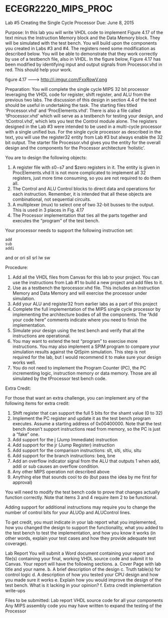 # ECEGR2220_MIPS_PROC
Lab #5
Creating the Single Cycle Processor
Due: June 8, 2015

Purpose:
In this lab you will write VHDL code to implement Figure 4.17 of the text minus the Instruction Memory block and the Data Memory block. They will be simulated with the test bench. You will build upon the components you created in Labs #3 and #4. The registers need some modification as described below. You will be able to demonstrate that they work correctly by use of a testbench file, also in VHDL. In the figure below, Figure 4.17 has been modified by identifying input and output signals from Processor.vhd in red. This should help your work.
 
figure 4.17 ---> http://i.imgur.com/FxxRowV.png

Preparation:
	You will complete the single cycle MIPS 32 bit processor leveraging the VHDL code for register, shift register, and ALU from the previous two labs.
	The discussion of this design in section 4.4 of the text should be useful in undertaking the task. The starting files titled ‘Processor.vhd’ and ‘ProcElements.vhd’. There is also a file called ‘tProcessor.vhd’ which will serve as a testbench for testing your design, and ‘tControl.vhd’, which lets you test the Control module alone.
The registers designed in the Lab #3 were intended to be used in a multi-cycle processor with a single unified bus. For the single cycle processor as described in the text, you will use the register32 entity from Lab #3 but always enable the 32 bit output. The starter file Processor.vhd gives you the entity for the overall design and the components for the Processor architecture ‘holistic’. 

You are to design the following objects:

1.	A register file with $s0-$s7 and $zero registers in it. The entity is given in ProcElements.vhd  It is not more complicated to implement all 32 registers, just more time consuming, so you are not required to do them all.
2.	The Control and ALU Control blocks to direct data and operations for each instruction. Remember, it is intended that all these objects are combinational, not sequential circuits.
3.	A multiplexer (mux) to select one of two 32-bit busses to the output. This is used in 3 places in Fig. 4.17
4.	The Processor implementation that ties all the parts together and executes the “program” of the test bench.


Your processor needs to support the following instruction set:

	add
	sub
	addi
  and
  or
  ori
  sll
  srl
	lw
	sw

Procedure:
1.	Add all the VHDL files from Canvas for this lab to your project. You can use the instructions from Lab #1 to build a new project and add files to it.
2.	Use as a testbench the tprocessor.vhd file. This includes an Instruction Memory and Data Memory and will exercise the processor under simulation.
3.	Add your ALU and register32 from earlier labs as a part of this project
4.	Complete the full implementation of the MIPS single cycle processor by implementing the architecture bodies of all the components. The “Add your code here” comments indicate where you need to finish the implementation.
5.	Simulate your design using the test bench and verify that all the instructions are operational.  
6.	You may want to extend the test “program” to exercise more instructions. You may also implement a SPIM program to compare your simulation results against the QtSpim simulation.  This step is not required for the lab, but I would recommend it to make sure your design works well.
7.	You do not need to implement the Program Counter (PC), the PC incrementing logic, instruction memory or data memory.  Those are all simulated by the tProcessor test bench code.
 

Extra Credit:

For those that want an extra challenge, you can implement any of the following items for extra credit:

1.	Shift register that can support the full 5 bits for the shamt value (0 to 32)
2.	Implement the PC register and update it as the test bench program executes. Assume a starting address of 0x00400000. Note that the test bench doesn’t support instructions read from memory, so the PC is just a “fake” one.
3.	Add support for the j (Jump Immediate) instruction
4.	Add support for the jr (Jump Register) instruction
5.	Add support for the comparison instructions: slt, slti, sltiu, sltu
6.	Add support for the branch instructions: beq, bne
7.	Add an overflow indicator signal from the ALU that outputs 1 when add, addi or sub causes an overflow condition.
8.	Any other MIPS operation not described above
9.	Anything else that sounds cool to do (but pass the idea by me first for approval)

You will need to modify the test bench code to prove that changes actually function correctly.  Note that items 3 and 4 require item 2 to be functional.

Adding support for additional instructions may require you to change the number of control bits for your ALUOp and ALUControl lines.

To get credit, you must indicate in your lab report what you implemented, how you changed the design to support the functionality, what you added to the test bench to test the implementation, and how you know it works (in other words, explain your test cases and how they provide adequate test coverage).


Lab Report
You will submit a Word document containing your report and file(s) containing your final, working VHDL source code and submit it to Canvas. Your report will have the following sections.
a.	Cover Page with lab title and your name.
b.	A brief description of the design
c.	Truth table(s) for control logic
d.	A description of how you tested your CPU design and how you made sure it works
e.	Explain how you would improve the design of the test bench.  What is it lacking in your opinion?
f.	Extra credit implementation write-ups

Files to be submitted:
Lab report
VHDL source code for all your components
Any MIPS assembly code you may have written to expand the testing of the Processor

